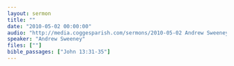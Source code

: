 ```yaml
---
layout: sermon
title: ""
date: "2010-05-02 00:00:00"
audio: "http://media.coggesparish.com/sermons/2010-05-02 Andrew Sweeney.mp3"
speaker: "Andrew Sweeney"
files: [""]
bible_passages: ["John 13:31-35"]
---
```

